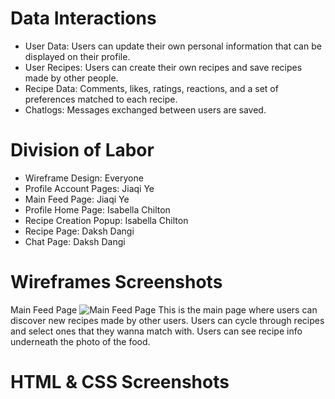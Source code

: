 # Data Interactions
* User Data: Users can update their own personal information that can be displayed on their profile.
* User Recipes: Users can create their own recipes and save recipes made by other people.
* Recipe Data: Comments, likes, ratings, reactions, and a set of preferences matched to each recipe.
* Chatlogs: Messages exchanged between users are saved.

# Division of Labor
* Wireframe Design: Everyone
* Profile Account Pages: Jiaqi Ye
* Main Feed Page: Jiaqi Ye
* Profile Home Page: Isabella Chilton
* Recipe Creation Popup: Isabella Chilton
* Recipe Page: Daksh Dangi
* Chat Page: Daksh Dangi

# Wireframes Screenshots
Main Feed Page
![Main Feed Page](https://github.com/JY2024//blob/cs326-final-kappa/main-feed-screenshot.png?raw=true)
This is the main page where users can discover new recipes made by other users. Users can cycle through recipes and select ones that they wanna match with. Users can see recipe info underneath the photo of the food.



# HTML & CSS Screenshots